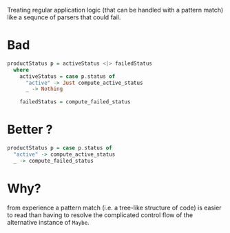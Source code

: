 
Treating regular application logic (that can be handled with a pattern match) like a sequnce of parsers that could fail.

# Bad

```haskell
productStatus p = activeStatus <|> failedStatus
  where
    activeStatus = case p.status of
      "active" -> Just compute_active_status
      _ -> Nothing
    
    failedStatus = compute_failed_status
```

# Better ?

```haskell
productStatus p = case p.status of
  "active" -> compute_active_status
  _ -> compute_failed_status

```

# Why?

from experience a pattern match (i.e. a tree-like structure of code) is easier to read than having to resolve the complicated control flow of the alternative instance of `Maybe`.
